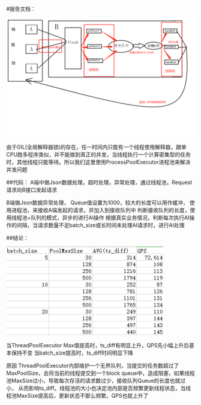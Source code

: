 #报告文档：

![运行模型](https://github.com/jiaojing1009/Stress-Test/blob/master/%E8%BF%90%E8%A1%8C%E6%A8%A1%E5%9E%8B.png)



由于GIL(全局解释器锁)的存在，任一时间内只能有一个线程使用解释器，跟单CPU跑多程序类似，并不能做到真正的并发，当线程执行一个计算密集型的任务时，其他线程只能等待。所以我们这里使用ProcessPoolExecutor进程池来解决并发问题


##代码：
A端中做Json数据处理，超时处理，异常处理，通过线程池，Request请求向B接口发起请求


B端做Json数据异常处理，
Queue值设置为1000，较大的长度可以用作缓冲，
使用进程池，来接收A端发起的请求，并加入到接收队列中
判断接收队列的长度，使用线程池+队列的模式，异步的进行AI操作
根据真实业务情况，判断每次执行AI操作的间隔，当请求数量不足batch_size或长时间未处理AI请求时，进行AI处理



##结论：


![运行结果](https://github.com/jiaojing1009/Stress-Test/blob/master/%E8%BF%90%E8%A1%8C%E7%BB%93%E6%9E%9Cts_diff%E5%92%8CQPS%E5%8F%98%E5%8C%96.jpg?raw=true)

当ThreadPoolExecutor Max值提高时，ts_diff有明显上升，QPS先小幅上升后基本保持不变
当batch_size提高时，ts_diff时间明显下降

原因
ThreadPoolExecutor内部维护一个无界队列，当提交的任务数超过了MaxPoolSize，会将当前的线程提交到一个block queue中，造成阻塞，如果线程池MaxSize过小，导致每次存活的请求数过少，接收队列Queue的长度也就过小，  从而影响ts_diff。线程池的大小也决定池内部是否频繁更新线程状态，当线程池MaxSize提高后，更新状态不那么频繁，QPS也就上升了
